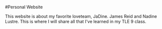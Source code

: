 #Personal Website

This website is about my favorite loveteam, JaDine. James Reid and Nadine Lustre. This is where I will share all that I've learned in my TLE 9 class.
